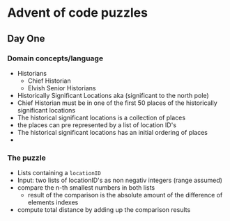 # Advent of code puzzles


## Day One

### Domain concepts/language
- Historians
  - Chief Historian
  - Elvish Senior Historians
- Historically Significant Locations aka (significant to the north pole)
- Chief Historian must be in one of the first 50 places of the historically significant locations
- The historical significant locations is a collection of places
- the places can pre represented by a list of location ID's
- The historical significant locations has an initial ordering of places
- 
### The puzzle

- Lists containing a `locationID`
- Input: two lists of locationID's as non negativ integers (range assumed)
- compare the n-th smallest numbers in both lists
  - result of the comparison is the absolute amount of the difference of elements indexes
- compute total distance by adding up the comparison results
